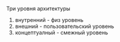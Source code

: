 Три уровня архитектуры

1) внутренний - физ уровень
2) внешний - пользовательский уровень
3) концептуалный - смежный уровень
